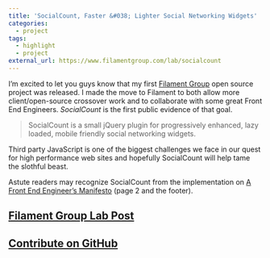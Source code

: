 ```yaml
---
title: 'SocialCount, Faster &#038; Lighter Social Networking Widgets'
categories:
  - project
tags:
  - highlight
  - project
external_url: https://www.filamentgroup.com/lab/socialcount
---
```


I’m excited to let you guys know that my first [Filament Group][1] open source project was released. I made the move to Filament to both allow more client/open-source crossover work and to collaborate with some great Front End Engineers. *SocialCount* is the first public evidence of that goal.

 [1]: http://filamentgroup.com

> SocialCount is a small jQuery plugin for progressively enhanced, lazy loaded, mobile friendly social networking widgets.

Third party JavaScript is one of the biggest challenges we face in our quest for high performance web sites and hopefully SocialCount will help tame the slothful beast.

Astute readers may recognize SocialCount from the implementation on [A Front End Engineer’s Manifesto][2] (page 2 and the footer).

 [2]: http://f2em.com

## [Filament Group Lab Post][3]

 [3]: http://filamentgroup.com/lab/socialcount/

## [Contribute on GitHub][4]

 [4]: http://github.com/filamentgroup/socialcount/
